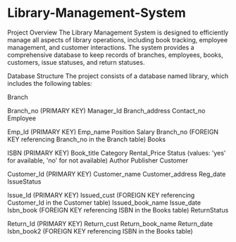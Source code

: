 # Library-Management-System
Project Overview
The Library Management System is designed to efficiently manage all aspects of library operations, including book tracking, employee management, and customer interactions. The system provides a comprehensive database to keep records of branches, employees, books, customers, issue statuses, and return statuses.

Database Structure
The project consists of a database named library, which includes the following tables:

Branch

Branch_no (PRIMARY KEY)
Manager_Id
Branch_address
Contact_no
Employee

Emp_Id (PRIMARY KEY)
Emp_name
Position
Salary
Branch_no (FOREIGN KEY referencing Branch_no in the Branch table)
Books

ISBN (PRIMARY KEY)
Book_title
Category
Rental_Price
Status (values: 'yes' for available, 'no' for not available)
Author
Publisher
Customer

Customer_Id (PRIMARY KEY)
Customer_name
Customer_address
Reg_date
IssueStatus

Issue_Id (PRIMARY KEY)
Issued_cust (FOREIGN KEY referencing Customer_Id in the Customer table)
Issued_book_name
Issue_date
Isbn_book (FOREIGN KEY referencing ISBN in the Books table)
ReturnStatus

Return_Id (PRIMARY KEY)
Return_cust
Return_book_name
Return_date
Isbn_book2 (FOREIGN KEY referencing ISBN in the Books table)
